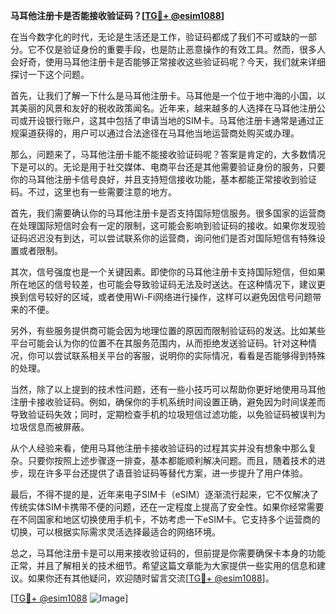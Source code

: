 **马耳他注册卡是否能接收验证码？[[TG💪+ @esim1088](https://t.me/s/esim1088)]**

在当今数字化的时代，无论是生活还是工作，验证码都成了我们不可或缺的一部分。它不仅是验证身份的重要手段，也是防止恶意操作的有效工具。然而，很多人会好奇，使用马耳他注册卡是否能够正常接收这些验证码呢？今天，我们就来详细探讨一下这个问题。

首先，让我们了解一下什么是马耳他注册卡。马耳他是一个位于地中海的小国，以其美丽的风景和友好的税收政策闻名。近年来，越来越多的人选择在马耳他注册公司或开设银行账户，这其中包括了申请当地的SIM卡。马耳他注册卡通常是通过正规渠道获得的，用户可以通过合法途径在马耳他当地运营商处购买或办理。

那么，问题来了，马耳他注册卡能不能接收验证码呢？答案是肯定的，大多数情况下是可以的。无论是用于社交媒体、电商平台还是其他需要验证身份的服务，只要你的马耳他注册卡信号良好，并且支持短信接收功能，基本都能正常接收到验证码。不过，这里也有一些需要注意的地方。

首先，我们需要确认你的马耳他注册卡是否支持国际短信服务。很多国家的运营商在处理国际短信时会有一定的限制，这可能会影响到验证码的接收。如果你发现验证码迟迟没有到达，可以尝试联系你的运营商，询问他们是否对国际短信有特殊设置或者限制。

其次，信号强度也是一个关键因素。即使你的马耳他注册卡支持国际短信，但如果所在地区的信号较差，也可能会导致验证码无法及时送达。在这种情况下，建议更换到信号较好的区域，或者使用Wi-Fi网络进行操作，这样可以避免因信号问题带来的不便。

另外，有些服务提供商可能会因为地理位置的原因而限制验证码的发送。比如某些平台可能会认为你的位置不在其服务范围内，从而拒绝发送验证码。针对这种情况，你可以尝试联系相关平台的客服，说明你的实际情况，看看是否能够得到特殊的处理。

当然，除了以上提到的技术性问题，还有一些小技巧可以帮助你更好地使用马耳他注册卡接收验证码。例如，确保你的手机系统时间设置正确，避免因为时间误差而导致验证码失效；同时，定期检查手机的垃圾短信过滤功能，以免验证码被误判为垃圾信息而被屏蔽。

从个人经验来看，使用马耳他注册卡接收验证码的过程其实并没有想象中那么复杂。只要你按照上述步骤逐一排查，基本都能顺利解决问题。而且，随着技术的进步，现在许多平台还提供了语音验证码等替代方案，进一步提升了用户体验。

最后，不得不提的是，近年来电子SIM卡（eSIM）逐渐流行起来，它不仅解决了传统实体SIM卡携带不便的问题，还在一定程度上提高了安全性。如果你经常需要在不同国家和地区切换使用手机卡，不妨考虑一下eSIM卡。它支持多个运营商的切换，可以根据实际需求灵活选择最适合的网络环境。

总之，马耳他注册卡是可以用来接收验证码的，但前提是你需要确保卡本身的功能正常，并且了解相关的技术细节。希望这篇文章能为大家提供一些实用的信息和建议。如果你还有其他疑问，欢迎随时留言交流[[TG💪+ @esim1088](https://t.me/s/esim1088)]。

[[TG💪+ @esim1088](https://t.me/s/esim1088) ![Image](https://i.postimg.cc/4NQfJmqS/Snipaste-2025-05-13-00-14-12.png)]